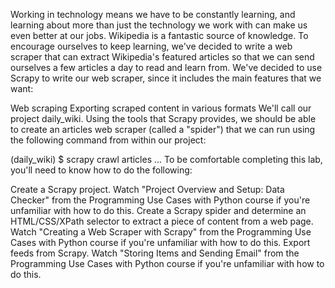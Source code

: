 Working in technology means we have to be constantly learning, and learning about more than just the technology we work with can make us even better at our jobs. Wikipedia is a fantastic source of knowledge. To encourage ourselves to keep learning, we've decided to write a web scraper that can extract Wikipedia's featured articles so that we can send ourselves a few articles a day to read and learn from. We've decided to use Scrapy to write our web scraper, since it includes the main features that we want:

Web scraping
Exporting scraped content in various formats
We'll call our project daily_wiki. Using the tools that Scrapy provides, we should be able to create an articles web scraper (called a "spider") that we can run using the following command from within our project:

(daily_wiki) $ scrapy crawl articles
...
To be comfortable completing this lab, you'll need to know how to do the following:

Create a Scrapy project. Watch "Project Overview and Setup: Data Checker" from the Programming Use Cases with Python course if you're unfamiliar with how to do this.
Create a Scrapy spider and determine an HTML/CSS/XPath selector to extract a piece of content from a web page. Watch "Creating a Web Scraper with Scrapy" from the Programming Use Cases with Python course if you're unfamiliar with how to do this.
Export feeds from Scrapy. Watch "Storing Items and Sending Email" from the Programming Use Cases with Python course if you're unfamiliar with how to do this.